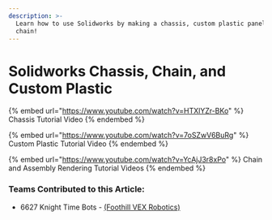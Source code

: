 ```yaml
---
description: >-
  Learn how to use Solidworks by making a chassis, custom plastic panels, and
  chain!
---
```


# Solidworks Chassis, Chain, and Custom Plastic

{% embed url="https://www.youtube.com/watch?v=HTXlYZr-BKo" %}
Chassis Tutorial Video
{% endembed %}

{% embed url="https://www.youtube.com/watch?v=7oSZwV6BuRg" %}
Custom Plastic Tutorial Video
{% endembed %}

{% embed url="https://www.youtube.com/watch?v=YcAjJ3r8xPo" %}
Chain and Assembly Rendering Tutorial Videos
{% endembed %}

### Teams Contributed to this Article:

* 6627 Knight Time Bots - [(Foothill VEX Robotics)](https://www.foothillrobotics.org/)
